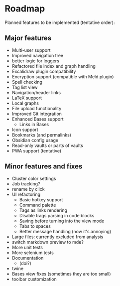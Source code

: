# Roadmap

Planned features to be implemented (tentative order):

## Major features
- Multi-user support
- Improved navigation tree  
- better logic for loggers
- Refactored file index and graph handling
- Excalidraw plugin compatibility
- Encryption support (compatible with Meld plugin)
- Spell checking 
- Tag list view  
- Navigation/header links
- LaTeX support  
- Local graphs
- File upload functionality
- Improved Git integration  
- Enhanced Bases support  
  - Links in Bases
- Icon support  
- Bookmarks (and permalinks)
- Obsidian config usage   
- Read-only vaults or parts of vaults  
- PWA support (tentative)  

## Minor features and fixes
- Cluster color settings
- Job tracking?
- rename by click
- UI refactoring  
  - Basic hotkey support  
  - Command palette  
  - Tags as links rendering
  - Disable trags parsing in code blocks
  - Saving before turning into the view mode
  - Tabs to spaces
  - Better message handling (now it's annoying)
- Large files: currently excluded from analysis
- switch markdown preview to mde?
- More unit tests
- More selenium tests
- Documentation
   - (doi?) 
- twine
- Bases view fixes (sometimes they are too small)
- toolbar customization
